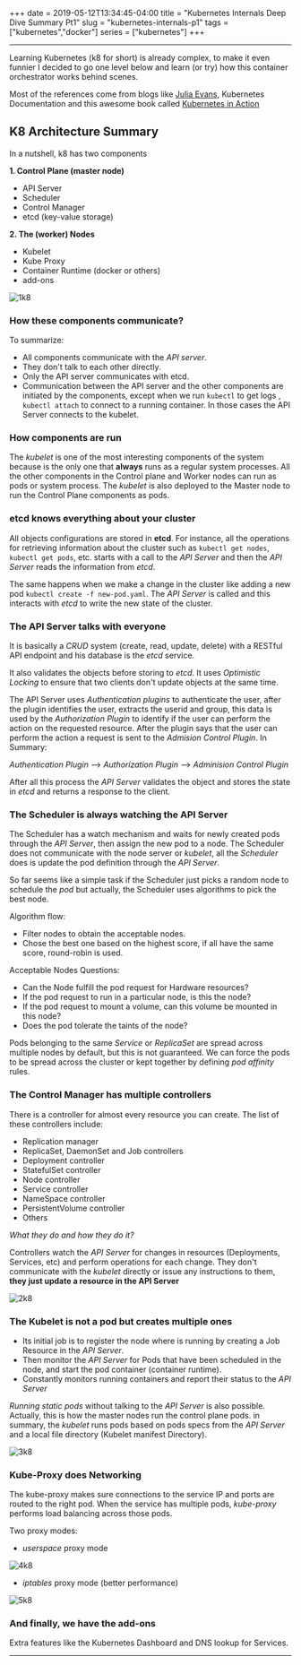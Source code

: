 +++
date = 2019-05-12T13:34:45-04:00
title = "Kubernetes Internals Deep Dive Summary Pt1"
slug = "kubernetes-internals-p1"
tags = ["kubernetes","docker"]
series = ["kubernetes"]
+++
***

Learning Kubernetes (k8 for short) is already complex, to make it even funnier I decided to go one level below and learn (or try) how this container orchestrator works behind scenes.

Most of the references come from blogs like [Julia Evans](https://jvns.ca/blog/2017/06/04/learning-about-kubernetes/),  Kubernetes Documentation and this awesome book called [Kubernetes in Action](https://www.manning.com/books/kubernetes-in-action )



K8 Architecture Summary
---


In a nutshell, k8 has two components

**1. Control Plane (master node)**

 * API Server
 * Scheduler
 * Control Manager
 * etcd (key-value storage)


 **2. The (worker) Nodes**

* Kubelet
* Kube Proxy
* Container Runtime (docker or others)
* add-ons


![1k8]

[1k8]: https://libert.xyz/images/1k8.png
 "k8 architecture"




### How these components communicate?


To summarize:

* All components communicate with the *API server*.
* They don't talk to each other directly.
* Only the API server communicates with etcd.
* Communication between the API server and the other components are initiated by the components, except when we run `kubectl` to get logs , `kubectl attach`  to connect to a running container. In those cases the API Server connects to the kubelet.


### How components are run

The *kubelet* is one of the most interesting components of the system because is the only one that **always** runs as a regular system processes.
All the other components in the Control plane and Worker nodes can run as pods or system process.
The *kubelet* is also deployed to the Master node to run the Control Plane components as pods.

### etcd knows everything about your cluster

All objects configurations are stored in **etcd**.
For instance, all the operations for retrieving information about the cluster such as `kubectl get nodes`, `kubectl get pods`, etc. starts with a call to the *API Server* and then the *API Server* reads the information from *etcd*.

The same happens when we make a change in the cluster like adding a new pod `kubectl create -f new-pod.yaml`. The *API Server* is called and this interacts with *etcd* to write the new state of the cluster.


### The API Server talks with everyone

It is basically a *CRUD* system (create, read, update, delete) with a RESTful API endpoint and his database is the *etcd* service.

It also validates the objects before storing to *etcd*. It uses *Optimistic Locking* to ensure that two clients don't update objects at the same time.

The API Server uses *Authentication plugins* to authenticate the user, after the plugin identifies the user, extracts the userid and group, this data is used by the *Authorization Plugin* to identify if the user can perform the action on the requested resource. After the plugin says that the user can perform the action a request is sent to the *Admision Control Plugin*.
In Summary:

*Authentication Plugin* --> *Authorization Plugin* --> *Adminision Control Plugin*

After all this process the *API Server* validates the object and stores the state in *etcd* and returns a response to the client.


### The Scheduler is always watching the API Server

The Scheduler has a watch mechanism and waits for newly created pods through the *API Server*, then assign the new pod to a node.
The Scheduler does not communicate with the node server or *kubelet*, all the *Scheduler* does is update the pod definition  through the *API Server*.

So far seems like a simple task if the Scheduler just picks a random node to schedule the *pod* but actually, the Scheduler uses algorithms to pick the best node.

Algorithm flow:

* Filter nodes to obtain the acceptable nodes.
* Chose the best one based on the highest score, if all have the same score, round-robin is used.

Acceptable Nodes Questions:

* Can the Node fulfill the pod request for Hardware resources?
* If the pod request to run in a particular node, is this the node?
* If the pod request to mount a volume, can this volume be mounted in this node?
* Does the pod tolerate the taints of the node?

Pods belonging to the same *Service* or *ReplicaSet* are spread across multiple nodes by default, but this is not guaranteed.  We can force the pods to be spread across the cluster or kept together by defining *pod affinity* rules.


### The Control Manager has multiple controllers

There is a controller for almost every resource you can create.
The list of these controllers include:

* Replication manager
* ReplicaSet, DaemonSet and Job controllers
* Deployment controller
* StatefulSet controller
* Node controller
* Service controller
* NameSpace controller
* PersistentVolume controller
* Others

*What they do and how they do it?*

Controllers watch the *API Server* for changes in resources (Deployments, Services, etc) and perform operations for each change.
They don't communicate with the *kubelet* directly or issue any instructions to them, **they just update a resource in the API Server**


![2k8]

[2k8]: https://libert.xyz/images/2k8.png
 "Controllers"

### The Kubelet is not a pod but creates multiple ones

* Its initial job is to register the node where is running by creating a Job Resource in the *API Server*.
* Then monitor the *API Server* for Pods that have been scheduled in the node, and start the pod container (container runtime).
* Constantly monitors running containers and report their status to the *API Server*

*Running static pods* without talking to the *API Server* is also possible. Actually, this is how the master nodes run the control plane pods.
in summary, the *kubelet* runs pods based on pods specs from the *API Server* and a local file directory (Kubelet manifest Directory).

![3k8]

[3k8]: https://libert.xyz/images/3k8.png
 "Kubelet"


### Kube-Proxy does Networking

The kube-proxy makes sure connections to the service IP and ports are routed to the right pod. When the service has multiple pods, *kube-proxy* performs load balancing across those pods.

Two proxy modes:

* *userspace* proxy mode

![4k8]

[4k8]: https://libert.xyz/images/4k8.png
 "Proxy Mode"


* *iptables* proxy mode (better performance)

![5k8]

[5k8]: https://libert.xyz/images/5k8.png
 "Proxy Mode"


### And finally, we have the add-ons

Extra features like the Kubernetes Dashboard and DNS lookup for Services.

***
